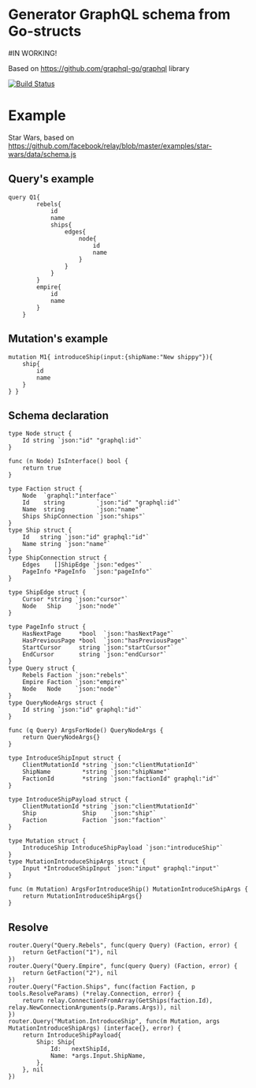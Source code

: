 # Generator GraphQL schema from Go-structs

#IN WORKING!

Based on https://github.com/graphql-go/graphql library

[![Build Status](https://travis-ci.org/arvitaly/gopherjs-electron.svg?branch=master)](https://travis-ci.org/arvitaly/go-graphql-schema-generator)

# Example

Star Wars, based on https://github.com/facebook/relay/blob/master/examples/star-wars/data/schema.js

## Query's example

	query Q1{ 
			rebels{
				id 
				name
				ships{
					edges{
						node{
							id
							name
						}
					}
				}
			} 
			empire{
				id 
				name
			}				 
		}
## Mutation's example
	mutation M1{ introduceShip(input:{shipName:"New shippy"}){
		ship{
			id
			name
		}
	} }	

## Schema declaration

	type Node struct {
		Id string `json:"id" "graphql:id"`
	}
	
	func (n Node) IsInterface() bool {
		return true
	}
	
	type Faction struct {
		Node  `graphql:"interface"`
		Id    string         `json:"id" "graphql:id"`
		Name  string         `json:"name"`
		Ships ShipConnection `json:"ships"`
	}
	type Ship struct {
		Id   string `json:"id" graphql:"id"`
		Name string `json:"name"`
	}
	type ShipConnection struct {
		Edges    []ShipEdge `json:"edges"`
		PageInfo *PageInfo  `json:"pageInfo"`
	}
	
	type ShipEdge struct {
		Cursor *string `json:"cursor"`
		Node   Ship    `json:"node"`
	}
	
	type PageInfo struct {
		HasNextPage     *bool  `json:"hasNextPage"`
		HasPreviousPage *bool  `json:"hasPreviousPage"`
		StartCursor     string `json:"startCursor"`
		EndCursor       string `json:"endCursor"`
	}
	type Query struct {
		Rebels Faction `json:"rebels"`
		Empire Faction `json:"empire"`
		Node   Node    `json:"node"`
	}
	type QueryNodeArgs struct {
		Id string `json:"id" graphql:"id"`
	}
	
	func (q Query) ArgsForNode() QueryNodeArgs {
		return QueryNodeArgs{}
	}
	
	type IntroduceShipInput struct {
		ClientMutationId *string `json:"clientMutationId"`
		ShipName         *string `json:"shipName"`
		FactionId        *string `json:"factionId" graphql:"id"`
	}
	
	type IntroduceShipPayload struct {
		ClientMutationId *string `json:"clientMutationId"`
		Ship             Ship    `json:"ship"`
		Faction          Faction `json:"faction"`
	}
	
	type Mutation struct {
		IntroduceShip IntroduceShipPayload `json:"introduceShip"`
	}
	type MutationIntroduceShipArgs struct {
		Input *IntroduceShipInput `json:"input" graphql:"input"`
	}
	
	func (m Mutation) ArgsForIntroduceShip() MutationIntroduceShipArgs {
		return MutationIntroduceShipArgs{}
	}

## Resolve

	router.Query("Query.Rebels", func(query Query) (Faction, error) {
		return GetFaction("1"), nil
	})
	router.Query("Query.Empire", func(query Query) (Faction, error) {
		return GetFaction("2"), nil
	})
	router.Query("Faction.Ships", func(faction Faction, p tools.ResolveParams) (*relay.Connection, error) {
		return relay.ConnectionFromArray(GetShips(faction.Id), relay.NewConnectionArguments(p.Params.Args)), nil
	})
	router.Query("Mutation.IntroduceShip", func(m Mutation, args MutationIntroduceShipArgs) (interface{}, error) {
		return IntroduceShipPayload{
			Ship: Ship{
				Id:   nextShipId,
				Name: *args.Input.ShipName,
			},
		}, nil
	})
	

